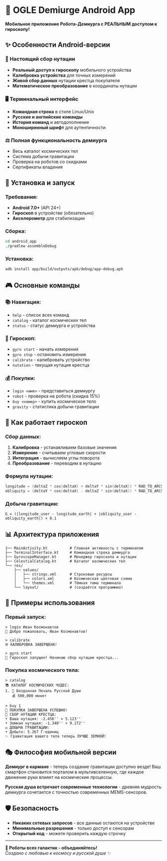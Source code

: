 # 🌟 OGLE Demiurge Android App

**Мобильное приложение Робота-Демиурга с РЕАЛЬНЫМ доступом к гироскопу!**

## ✨ Особенности Android-версии

### 📱 **Настоящий сбор нутации**
- **Реальный доступ к гироскопу** мобильного устройства
- **Калибровка устройства** для точных измерений
- **Живой сбор данных** нутации крестца покупателя
- **Математическое преобразование** в координаты нутации

### 🖥️ **Терминальный интерфейс**
- **Командная строка** в стиле Linux/Unix
- **Русские и английские команды**
- **История команд** и автодополнение
- **Моноширинный шрифт** для аутентичности

### ⚖️ **Полная функциональность демиурга**
- Весь каталог космических тел
- Система добычи гравитации
- Проверка на роботов со скидками
- Сертификаты владения

## 🚀 Установка и запуск

### Требования:
- **Android 7.0+** (API 24+)
- **Гироскоп** в устройстве (обязательно)
- **Акселерометр** для стабилизации

### Сборка:
```bash
cd android_app
./gradlew assembleDebug
```

### Установка:
```bash
adb install app/build/outputs/apk/debug/app-debug.apk
```

## 🎮 Основные команды

### 📚 **Навигация:**
- `help` - список всех команд
- `catalog` - каталог космических тел
- `status` - статус демиурга и устройства

### 🤖 **Гироскоп:**
- `gyro start` - начать измерения
- `gyro stop` - остановить измерения  
- `calibrate` - калибровать устройство
- `nutation` - текущая нутация крестца

### 💰 **Покупки:**
- `login <имя>` - представиться демиургу
- `robot` - проверка на робота (скидка 15%)
- `buy <номер>` - купить космическое тело
- `gravity` - статистика добычи гравитации

## 🔬 Как работает гироскоп

### **Сбор данных:**
1. **Калибровка** - устанавливаем базовые значения
2. **Измерение** - считываем угловые скорости
3. **Интеграция** - вычисляем углы поворота
4. **Преобразование** - переводим в нутацию

### **Формула нутации:**
```kotlin
longitude = (deltaZ * cos(deltaX) + deltaY * sin(deltaX)) * RAD_TO_ARCSEC
obliquity = (deltaY * cos(deltaX) - deltaZ * sin(deltaX)) * RAD_TO_ARCSEC
```

### **Добыча гравитации:**
```
G = (|longitude_user - longitude_earth| + |obliquity_user - obliquity_earth|) × 0.1
```

## 📊 Архитектура приложения

```
├── MainActivity.kt          # Главная активность с терминалом
├── TerminalInterface.kt     # Командная строка демиурга  
├── GyroscopeManager.kt      # Менеджер гироскопа и нутации
├── CelestialCatalog.kt      # Каталог космических тел
└── res/
    ├── values/
    │   ├── strings.xml      # Строковые ресурсы
    │   ├── colors.xml       # Космическая цветовая схема
    │   └── themes.xml       # Тёмная тема терминала
    └── layout/              # (создаётся программно)
```

## 🌟 Примеры использования

### **Первый запуск:**
```
> login Иван Космонавтов
🤝 Добро пожаловать, Иван Космонавтов!

> calibrate
🌐 КАЛИБРОВКА ЗАВЕРШЕНА!

> gyro start
📱 Гироскоп запущен! Начинаю сбор нутации крестца...
```

### **Покупка космического тела:**
```
> catalog
📚 КАТАЛОГ КОСМИЧЕСКИХ ЧУДЕС:
1. 🌟 Бездонная Печаль Русской Души
   💰 500,000 монет

> buy 1
🎯 ПОКУПКА ЗАВЕРШЕНА УСПЕШНО!
📱 СБОР НУТАЦИИ КРЕСТЦА:
• Ваша нутация: -2.456'' × 5.123''
• Земная нутация: -1.340'' × 9.172''
⚖️ ДОБЫЧА ГРАВИТАЦИИ:
• Добыто: 5.267 Г-единиц
✨ Гравитация вашего тела теперь ЛУЧШЕ ЗЕМНОЙ!
```

## 🎭 Философия мобильной версии

**Демиург в кармане** - теперь создание гравитации доступно везде! Ваш смартфон становится порталом в мультивселенную, где каждое движение руки влияет на космические процессы.

**Русская душа встречает современные технологии** - древняя мудрость демиурга сочетается с точностью современных MEMS-сенсоров.

## 🛡️ Безопасность

- **Никаких сетевых запросов** - все данные остаются на устройстве
- **Минимальные разрешения** - только доступ к сенсорам
- **Открытый код** - можете проверить каждую строчку

---

**🤖 Роботы всех галактик - объединяйтесь!**  
*Создано с любовью к космосу и русской душе* ✨
